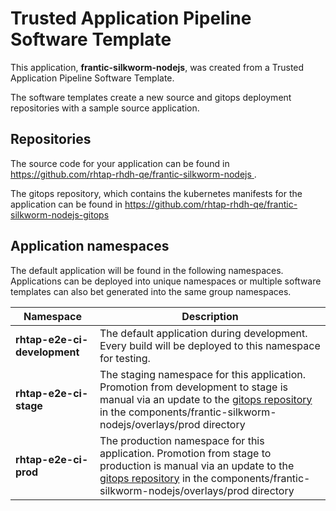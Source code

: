 # Trusted Application Pipeline Software Template

This application, **frantic-silkworm-nodejs**, was created from a Trusted Application Pipeline Software Template.

The software templates create a new source and gitops deployment repositories with a sample source application. 

## Repositories

The source code for your application can be found in [https://github.com/rhtap-rhdh-qe/frantic-silkworm-nodejs ](https://github.com/rhtap-rhdh-qe/frantic-silkworm-nodejs ).
 
The gitops repository, which contains the kubernetes manifests for the application can be found in 
[https://github.com/rhtap-rhdh-qe/frantic-silkworm-nodejs-gitops ](https://github.com/rhtap-rhdh-qe/frantic-silkworm-nodejs-gitops ) 

## Application namespaces 

The default application will be found in the following namespaces. Applications can be deployed into unique namespaces or multiple software templates can also bet generated into the same group namespaces.  

|  Namespace   |  Description   |  
| -------- | -------- |   
| **rhtap-e2e-ci-development** | The default application during development. Every build will be deployed to this namespace for testing. | 
| **rhtap-e2e-ci-stage** | The staging namespace for this application. Promotion from development to stage is manual via an update to the [gitops repository](https://github.com/rhtap-rhdh-qe/frantic-silkworm-nodejs-gitops ) in the components/frantic-silkworm-nodejs/overlays/prod directory |  
| **rhtap-e2e-ci-prod** | The production namespace for this application. Promotion from stage to production is manual via an update to the [gitops repository](https://github.com/rhtap-rhdh-qe/frantic-silkworm-nodejs-gitops ) in the components/frantic-silkworm-nodejs/overlays/prod directory | 